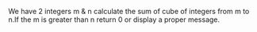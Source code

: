 We have 2 integers m & n calculate the sum of cube of integers from m to n.If the m is greater than n return 0 or display a proper message.
